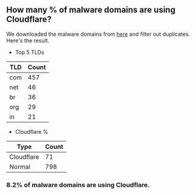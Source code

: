 ## How many % of malware domains are using Cloudflare?


We downloaded the malware domains from [here](https://urlhaus.abuse.ch) and filter out duplicates.
Here's the result.


[//]: # (start replacement)


- Top 5 TLDs

| TLD | Count |
| --- | --- |
| com | 457 |
| net | 46 |
| br | 36 |
| org | 29 |
| in | 21 |


- Cloudflare %

| Type | Count |
| --- | --- |
| Cloudflare | 71 |
| Normal | 798 |


### 8.2% of malware domains are using Cloudflare.